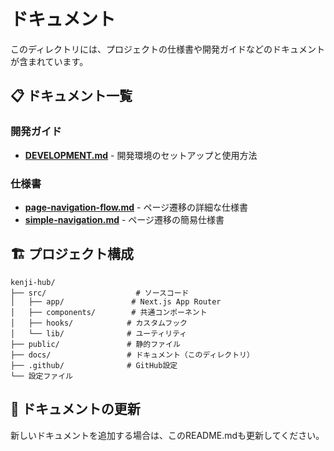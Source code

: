 # ドキュメント

このディレクトリには、プロジェクトの仕様書や開発ガイドなどのドキュメントが含まれています。

## 📋 ドキュメント一覧

### 開発ガイド
- **[DEVELOPMENT.md](./DEVELOPMENT.md)** - 開発環境のセットアップと使用方法

### 仕様書
- **[page-navigation-flow.md](./page-navigation-flow.md)** - ページ遷移の詳細な仕様書
- **[simple-navigation.md](./simple-navigation.md)** - ページ遷移の簡易仕様書

## 🏗️ プロジェクト構成

```
kenji-hub/
├── src/                    # ソースコード
│   ├── app/               # Next.js App Router
│   ├── components/        # 共通コンポーネント
│   ├── hooks/            # カスタムフック
│   └── lib/              # ユーティリティ
├── public/               # 静的ファイル
├── docs/                 # ドキュメント（このディレクトリ）
├── .github/              # GitHub設定
└── 設定ファイル
```

## 📝 ドキュメントの更新

新しいドキュメントを追加する場合は、このREADME.mdも更新してください。
